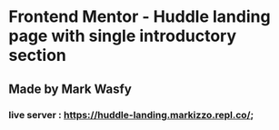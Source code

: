 # Frontend Mentor - Huddle landing page with single introductory section

## Made by Mark Wasfy

### live server : https://huddle-landing.markizzo.repl.co/;
